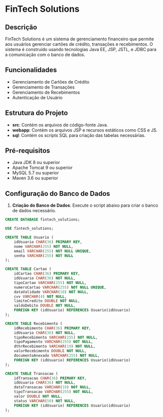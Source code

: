 # FinTech Solutions

## Descrição

FinTech Solutions é um sistema de gerenciamento financeiro que permite aos usuários gerenciar cartões de crédito, transações e recebimentos. O sistema é construído usando tecnologias Java EE, JSP, JSTL, e JDBC para a comunicação com o banco de dados.

## Funcionalidades

- Gerenciamento de Cartões de Crédito
- Gerenciamento de Transações
- Gerenciamento de Recebimentos
- Autenticação de Usuário

## Estrutura do Projeto

- **src**: Contém os arquivos de código-fonte Java.
- **webapp**: Contém os arquivos JSP e recursos estáticos como CSS e JS.
- **sql**: Contém os scripts SQL para criação das tabelas necessárias.

## Pré-requisitos

- Java JDK 8 ou superior
- Apache Tomcat 9 ou superior
- MySQL 5.7 ou superior
- Maven 3.6 ou superior

## Configuração do Banco de Dados

1. **Criação do Banco de Dados**: Execute o script abaixo para criar o banco de dados necessário.

```sql
CREATE DATABASE fintech_solutions;

USE fintech_solutions;

CREATE TABLE Usuario (
    idUsuario CHAR(36) PRIMARY KEY,
    nome VARCHAR(255) NOT NULL,
    email VARCHAR(255) NOT NULL UNIQUE,
    senha VARCHAR(255) NOT NULL
);

CREATE TABLE Cartao (
    idCartao CHAR(36) PRIMARY KEY,
    idUsuario CHAR(36) NOT NULL,
    tipoCartao VARCHAR(255) NOT NULL,
    numeroCartao VARCHAR(255) NOT NULL UNIQUE,
    dataValidade VARCHAR(10) NOT NULL,
    cvv VARCHAR(4) NOT NULL,
    limiteCredito DOUBLE NOT NULL,
    saldoDebito DOUBLE NOT NULL,
    FOREIGN KEY (idUsuario) REFERENCES Usuario(idUsuario)
);

CREATE TABLE Recebimento (
    idRecebimento CHAR(36) PRIMARY KEY,
    idUsuario CHAR(36) NOT NULL,
    tipoRecebimento VARCHAR(255) NOT NULL,
    tipoPagamento VARCHAR(255) NOT NULL,
    dthrRecebimento VARCHAR(19) NOT NULL,
    valorRecebimento DOUBLE NOT NULL,
    documentoAnexado VARCHAR(255) NOT NULL,
    FOREIGN KEY (idUsuario) REFERENCES Usuario(idUsuario)
);

CREATE TABLE Transacao (
    idTransacao CHAR(36) PRIMARY KEY,
    idUsuario CHAR(36) NOT NULL,
    dataTransacao VARCHAR(19) NOT NULL,
    tipoTransacao VARCHAR(255) NOT NULL,
    valor DOUBLE NOT NULL,
    status VARCHAR(50) NOT NULL,
    FOREIGN KEY (idUsuario) REFERENCES Usuario(idUsuario)
);
